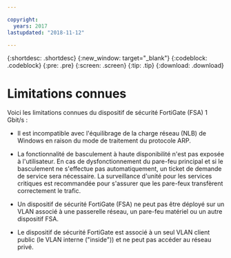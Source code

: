 ```yaml
---

copyright:
  years: 2017
lastupdated: "2018-11-12"

---
```


{:shortdesc: .shortdesc}
{:new_window: target="_blank"}
{:codeblock: .codeblock}
{:pre: .pre}
{:screen: .screen}
{:tip: .tip}
{:download: .download}

# Limitations connues
Voici les limitations connues du dispositif de sécurité FortiGate (FSA) 1 Gbit/s :

* Il est incompatible avec l'équilibrage de la charge réseau (NLB) de Windows en raison du mode de traitement du protocole ARP.

* La fonctionnalité de basculement à haute disponibilité n'est pas exposée à l'utilisateur. En cas de dysfonctionnement du pare-feu principal et si le basculement ne s'effectue pas automatiquement, un ticket de demande de service sera nécessaire. La surveillance d'unité pour les services critiques est recommandée pour s'assurer que les pare-feux transfèrent correctement le trafic.

* Un dispositif de sécurité FortiGate (FSA) ne peut pas être déployé sur un VLAN associé à une passerelle réseau, un pare-feu matériel ou un autre dispositif FSA.

* Le dispositif de sécurité FortiGate est associé à un seul VLAN client public (le VLAN interne ("inside")) et ne peut pas accéder au réseau privé.
